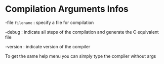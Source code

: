 # Compilation Arguments Infos

-file `filename` : specify a file for compilation

-debug : indicate all steps of the compilation and generate the C equivalent file

-version : indicate version of the compiler

To get the same help menu you can simply type the compiler without args

